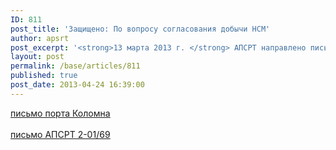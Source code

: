```yaml
---
ID: 811
post_title: 'Защищено: По вопросу согласования добычи НСМ'
author: apsrt
post_excerpt: '<strong>13 марта 2013 г. </strong> АПСРТ направлено письмо за N 2-01-69 в адрес ОАО «Порт Коломна» на его обращение по вопросу нормативной правовой базы, которой следует руководствоваться при согласовании документов на разработку месторождений общераспространенных полезных ископаемых'
layout: post
permalink: /base/articles/811
published: true
post_date: 2013-04-24 16:39:00
---
```

<a href="http://www.apsrt.ru/docs/17ss.pdf"><span style="text-decoration:underline;"> письмо порта Коломна </span></a><br />
<br />
 <a href="http://www.apsrt.ru/docs/18ss.pdf"><span style="text-decoration:underline;"> письмо АПСРТ 2-01/69 </span></a>